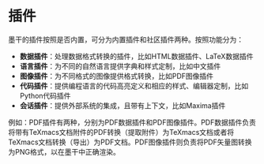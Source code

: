 # 插件
墨干的插件按照是否内置，可分为内置插件和社区插件两种。按照功能分为：
+ **数据插件**：处理数据格式转换的插件，比如HTML数据插件、LaTeX数据插件
+ **语言插件**：为不同的自然语言提供字典和样式定制，比如中文插件
+ **图像插件**：为不同格式的图像提供格式转换，比如PDF图像插件
+ **代码插件**：提供编程语言的代码高亮定义和相应的样式、编辑器定制，比如Python代码插件
+ **会话插件**：提供外部系统的集成，且带有上下文，比如Maxima插件

例如：PDF插件有两种，分别为PDF数据插件和PDF图像插件。PDF数据插件负责将带有TeXmacs文档附件的PDF转换（提取附件）为TeXmacs文档或者将TeXmacs文档转换（导出）为PDF文档。PDF图像插件则负责将PDF矢量图转换为PNG格式，以在墨干中正确渲染。
